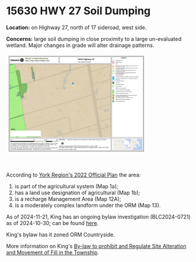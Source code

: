 # 15630 HWY 27 Soil Dumping

**Location:** on Highway 27, north of 17 sideroad, west side.

**Concerns:** large soil dumping in close proximity to a large un-evaluated wetland. Major changes in grade will alter drainage patterns.

<!-- ![](15630-HWY-27-Soil-Dumping-wetland.png) -->

<a href="https://www.w3schools.com"><img src="15630-HWY-27-Soil-Dumping-wetland.png" width="380"></a>

<br>

According to [York Region's 2022 Official Plan](https://storymaps.arcgis.com/collections/8a1198ece3d941c9ae4d9a9cb4cb2f41) the area: 

1. is part of the agricultural system (Map 1a);
1. has a land use designation of agricultural (Map 1b);
1. is a recharge Management Area (Map 12A);
1. is a moderately complex landform under the ORM (Map 13).


As of 2024-11-21, King has an ongoing bylaw investigation (BLC2024-0721) as of 2024-10-30; can be found [here](https://kingtownship.maps.arcgis.com/apps/webappviewer/index.html?id=e556741e151b4c95a0bf5c8d7a59cc19).

King's bylaw has it zoned ORM Countryside.

More information on King's [By-law to prohibit and Regulate Site Alteration and Movement of Fill in the Township](https://www.king.ca/sites/default/files/docs/2021-039%20%20-%20A%20By-law%20to%20Prohib__tion%20and%20Movement%20of%20Fill%20Consolidated%20CR%202024%2006%2020.pdf).